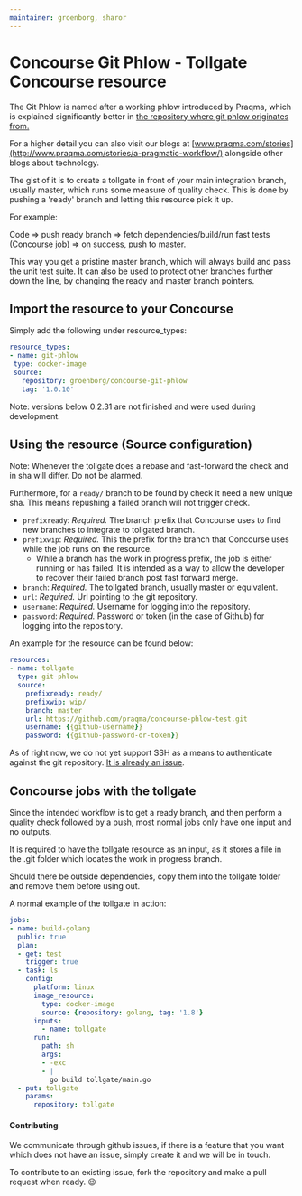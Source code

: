 ```yaml
---
maintainer: groenborg, sharor
---
```

# Concourse Git Phlow - Tollgate Concourse resource
The Git Phlow is named after a working phlow introduced by Praqma, which is explained significantly better in [the repository where git phlow originates from.](https://github.com/praqma/git-phlow)

For a higher detail you can also visit our blogs at [www.praqma.com/stories](http://www.praqma.com/stories/a-pragmatic-workflow/) alongside other blogs about technology. 

The gist of it is to create a tollgate in front of your main integration branch, usually master, which runs some measure of quality check. 
This is done by pushing a 'ready' branch and letting this resource pick it up. 

For example:

Code => push ready branch => fetch dependencies/build/run fast tests (Concourse job) => on success, push to master.

This way you get a pristine master branch, which will always build and pass the unit test suite. It can also be used to protect other branches further down the line, by changing the ready and master branch pointers.

## Import the resource to your Concourse
Simply add the following under resource_types: 
```yaml
resource_types:
- name: git-phlow
 type: docker-image
 source:
   repository: groenborg/concourse-git-phlow
   tag: '1.0.10'
```

Note: versions below 0.2.31 are not finished and were used during development. 


## Using the resource (Source configuration)
Note: Whenever the tollgate does a rebase and fast-forward the check and in sha will differ. Do not be alarmed. 

Furthermore, for a `ready/` branch to be found by check it need a new unique sha. This means repushing a failed branch will not trigger check. 
- `prefixready`: *Required.* The branch prefix that Concourse uses to find new branches to integrate to tollgated branch. 
- `prefixwip`: *Required.* This the prefix for the branch that Concourse uses while the job runs on the resource. 
  * While a branch has the work in progress prefix, the job is either running or has failed. It is intended as a way to allow the developer to recover their failed branch post fast forward merge.
- `branch`: *Required.* The tollgated branch, usually master or equivalent.
- `url`: *Required.* Url pointing to the git repository.
- `username`: *Required.* Username for logging into the repository.
- `password`: *Required.* Password or token (in the case of Github) for logging into the repository.

An example for the resource can be found below: 

```yaml
resources:
- name: tollgate
  type: git-phlow
  source:
    prefixready: ready/   
    prefixwip: wip/
    branch: master
    url: https://github.com/praqma/concourse-phlow-test.git
    username: {{github-username}}
    password: {{github-password-or-token}}
```
As of right now, we do not yet support SSH as a means to authenticate against the git repository. [It is already an issue](https://github.com/Praqma/concourse-git-phlow/issues/11).

## Concourse jobs with the tollgate
Since the intended workflow is to get a ready branch, and then perform a quality check followed by a push, most normal jobs only have one input and no outputs. 

It is required to have the tollgate resource as an input, as it stores a file in the .git folder which locates the work in progress branch. 

Should there be outside dependencies, copy them into the tollgate folder and remove them before using out. 

A normal example of the tollgate in action: 

```yaml
jobs:
- name: build-golang
  public: true
  plan:
  - get: test
    trigger: true
  - task: ls
    config:
      platform: linux
      image_resource:
        type: docker-image
        source: {repository: golang, tag: '1.8'}          
      inputs:
        - name: tollgate
      run:
        path: sh
        args:
        - -exc
        - |
          go build tollgate/main.go          
  - put: tollgate
    params:
      repository: tollgate
```

#### Contributing
We communicate through github issues, if there is a feature that you want which does not have an issue, simply create it and we will be in touch. 

To contribute to an existing issue, fork the repository and make a pull request when ready. :wink: 
